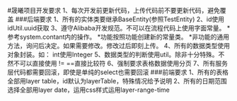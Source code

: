 #晟曦项目开发要求
    1、每次开发前更新代码，上传代码前不要更新代码，避免覆盖
###后端要求
    1、所有的实体类要继承BaseEntity(参照TestEntity)
    2、id使用idUtil.uuid获取
    3、遵守Alibaba开发规范。不可以在流程代码上使用字面常量。
            *参考system.contant内的操作。
            *功能按照功能创建新的常量类。
            *非功能的通用方法，询问后决定。如果需要修改。修改过后即刻上传。
    4、所有的数据类型使用对象封装。如： int使用Integer
    5、数据类型的判断使用util。除非十分特殊。不然不可以直接使用 != ==直接比较符
    6、强制要求表格数据使用分页
    7、所有服务层代码都需要回滚，即使是单纯的select也需要回滚
###前端要求
    1、所有的表格全部用layer table，id默认为layerTable，特殊情况给予说明
    2、所有的日期范围选择全部用layer date，运用css样式运用layer-range-time
    